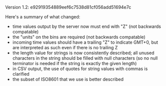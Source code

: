 Version 1.2: e92919354889eef6c7538d81cf056add51694e7c

Here's a summary of what changed:
* time values output by the server now must end with "Z" (not backwards compatable)
* the "units" on the bins are required (not backwards compatable)
* incoming time values should have a trailing "Z" to indicate GMT+0, but are interpreted as such even if there is no trailing Z
* the length value for strings is now consistently described; all unused characters in the string should be filled with null characters (so no null terminator is needed if the string is exactly the given length)
* in CSV output, the use of quotes for string values with commas is clarified
* the subset of ISO8601 that we use is better described
